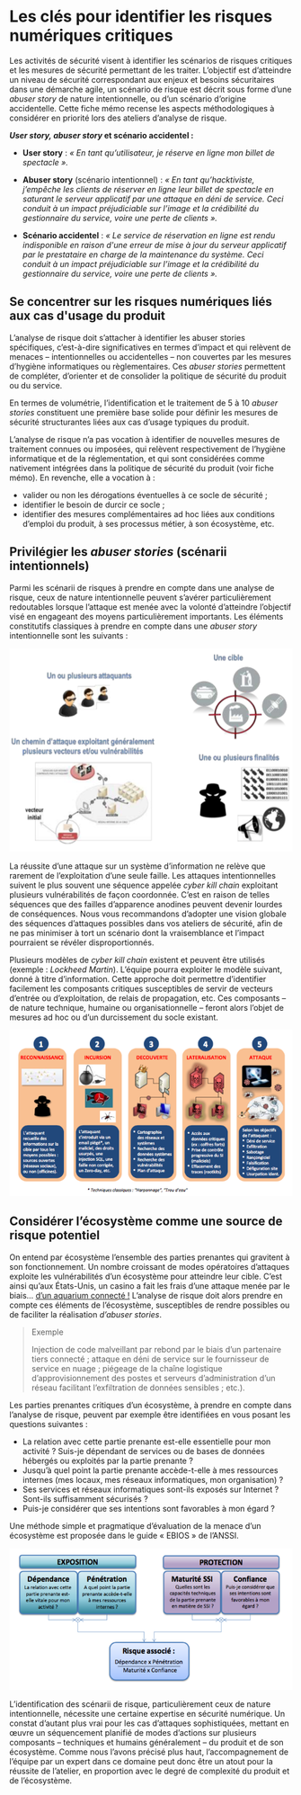 # Les clés pour identifier les risques numériques critiques

Les activités de sécurité visent à identifier les scénarios de risques critiques et les mesures de sécurité permettant de les traiter. L’objectif est d’atteindre un niveau de sécurité correspondant aux enjeux et besoins sécuritaires dans une démarche agile, un scénario de risque est décrit sous forme d’une *abuser story* de nature intentionnelle, ou d’un scénario d’origine accidentelle. Cette fiche mémo recense les aspects méthodologiques à considérer en priorité lors des ateliers d’analyse de risque.

***User story, abuser story* et scénario accidentel :**

* **User story** : *« En tant qu’utilisateur, je réserve en ligne mon billet de spectacle ».*

* **Abuser story** \(scénario intentionnel\) : *« En tant qu’hacktiviste, j’empêche les clients de réserver en ligne leur billet de spectacle en saturant le serveur applicatif par une attaque en déni de service. Ceci conduit à un impact préjudiciable sur l’image et la crédibilité du gestionnaire du service, voire une perte de clients ».*

* **Scénario accidentel** : *« Le service de réservation en ligne est rendu indisponible en raison d'une erreur de mise à jour du serveur applicatif par le prestataire en charge de la maintenance du système. Ceci conduit à un impact préjudiciable sur l’image et la crédibilité du gestionnaire du service, voire une perte de clients ».*

## Se concentrer sur les risques numériques liés aux cas d'usage du produit

L’analyse de risque doit s’attacher à identifier les abuser stories spécifiques, c’est-à-dire significatives en termes d’impact et qui relèvent de menaces – intentionnelles ou accidentelles – non couvertes par les mesures d’hygiène informatiques ou règlementaires. Ces *abuser stories* permettent de compléter, d’orienter et de consolider la politique de sécurité du produit ou du service.

En termes de volumétrie, l’identification et le traitement de 5 à 10 *abuser stories* constituent une première base solide pour définir les mesures de sécurité structurantes liées aux cas d’usage typiques du produit.

L’analyse de risque n’a pas vocation à identifier de nouvelles mesures de traitement connues ou imposées, qui relèvent respectivement de l’hygiène informatique et de la réglementation, et qui sont considérées comme nativement intégrées dans la politique de sécurité du produit (voir fiche mémo). En revenche, elle a vocation à :

* valider ou non les dérogations éventuelles à ce socle de sécurité ;
* identifier le besoin de durcir ce socle ;
* identifier des mesures complémentaires ad hoc liées aux conditions d’emploi du produit, à ses processus métier, à son écosystème, etc.

## Privilégier les *abuser stories* \(scénarii intentionnels\)

Parmi les scénarii de risques à prendre en compte dans une analyse de risque, ceux de nature intentionnelle peuvent s’avérer particulièrement redoutables lorsque l’attaque est menée avec la volonté d’atteindre l’objectif visé en engageant des moyens particulièrement importants. Les éléments constitutifs classiques à prendre en compte dans une *abuser story* intentionnelle sont les suivants :

![](assets/attaque.png)

La réussite d’une attaque sur un système d’information ne relève que rarement de l’exploitation d’une seule faille. Les attaques intentionnelles suivent le plus souvent une séquence appelée *cyber kill chain* exploitant plusieurs vulnérabilités de façon coordonnée. C’est en raison de telles séquences que des failles d’apparence anodines peuvent devenir lourdes de conséquences. Nous vous recommandons d’adopter une vision globale des séquences d’attaques possibles dans vos ateliers de sécurité, afin de ne pas minimiser à tort un scénario dont la vraisemblance et l’impact pourraient se révéler disproportionnés.

Plusieurs modèles de *cyber kill chain* existent et peuvent être utilisés \(exemple : *Lockheed Martin*\). L’équipe pourra exploiter le modèle suivant, donné à titre d’information. Cette approche doit permettre d’identifier facilement les composants critiques susceptibles de servir de vecteurs d’entrée ou d’exploitation, de relais de propagation, etc. Ces composants – de nature technique, humaine ou organisationnelle – feront alors l’objet de mesures ad hoc ou d’un durcissement du socle existant.

![](assets/killchain.png)

## Considérer l’écosystème comme une source de risque potentiel

On entend par écosystème l’ensemble des parties prenantes qui gravitent à son fonctionnement. Un nombre croissant de modes opératoires d’attaques exploite les vulnérabilités d’un écosystème pour atteindre leur cible. C’est ainsi qu’aux États-Unis, un casino a fait les frais d’une attaque menée par le biais… [d’un aquarium connecté !](https://www.washingtonpost.com/news/innovations/wp/2017/07/21/how-a-fish-tank-helped-hack-a-casino/) L’analyse de risque doit alors prendre en compte ces éléments de l’écosystème, susceptibles de rendre possibles ou de faciliter la réalisation *d’abuser stories*.

> Exemple
>
> Injection de code malveillant par rebond par le biais d’un partenaire tiers connecté ; attaque en déni de service sur le fournisseur de service en nuage ; piégeage de la chaîne logistique d’approvisionnement des postes et serveurs d’administration d’un réseau facilitant l’exfiltration de données sensibles ; etc.).

Les parties prenantes critiques d’un écosystème, à prendre en compte dans l’analyse de risque, peuvent par exemple être identifiées en vous posant les questions suivantes :
* La relation avec cette partie prenante est-elle essentielle pour mon activité ? Suis-je dépendant de services ou de bases de données hébergés ou exploités par la partie prenante ?
* Jusqu’à quel point la partie prenante accède-t-elle à mes ressources internes (mes locaux, mes réseaux informatiques, mon organisation) ?
* Ses services et réseaux informatiques sont-ils exposés sur Internet ? Sont-ils suffisamment sécurisés ?
* Puis-je considérer que ses intentions sont favorables à mon égard ?

Une méthode simple et pragmatique d’évaluation de la menace d’un écosystème est proposée dans le guide « EBIOS » de l’ANSSI.

![](assets/ecosysteme.png)

L’identification des scénarii de risque, particulièrement ceux de nature intentionnelle, nécessite une certaine expertise en sécurité numérique. Un constat d’autant plus vrai pour les cas d’attaques sophistiquées, mettant en œuvre un séquencement planifié de modes d’actions sur plusieurs composants – techniques et humains généralement – du produit et de son écosystème. Comme nous l’avons précisé plus haut, l’accompagnement de l’équipe par un expert dans ce domaine peut donc être un atout pour la réussite de l’atelier, en proportion avec le degré de complexité du produit et de l’écosystème.
